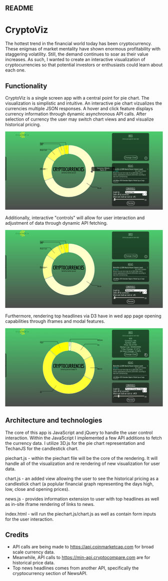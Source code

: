 ## README

# CryptoViz

The hottest trend in the financial world today has been cryptocurrency. These enigmas of market mentality have shown enormous profitability with staggering volatility. Still, the demand continues to soar as their value increases. As such, I wanted to create an interactive visualization of cryptocurrencies so that potential investors or enthusiasts could learn about each one.

## Functionality

CryptoViz is a single screen app with a central point for pie chart. The visualization is simplistic and intuitive. An interactive pie chart vizualizes the currencies multiple JSON responses. A hover and click feature displays currency information through dynamic asynchronous API calls. After selection of currency the user may switch chart views and and visualize historical pricing. 

![Chart change](/readme/chart_change.gif)

Additionally, interactive "controls" will allow for user interaction and adjustment of data through dynamic API fetching.

![Controls](/readme/rerender.gif)

Furthermore, rendering top headlines via D3 have in wed app page opening capabilities through iframes and modal features.

![News](/readme/news.gif)


## Architecture and technologies
The core of this app is JavaScript and jQuery to handle the user control interaction.
Within the JavaScript I implemented a few API additions to fetch the currency data.
I utilize 3D.js for the pie chart representation and TechanJS for the candlestick chart.

piechart.js - within the piechart file will be the core of the rendering. It will handle all of the visualization and re rendering of new visualization for user data.

chart.js - an added view allowing the user to see the historical pricing as a candlestick chart (a poplular financial graph representing the days high, low, close and opening prices).

news.js - provides information extension to user with top headlines as well as in-site iframe rendering of links to news.

index.html - will run the piechart.js/chart.js as well as contain form inputs for the user interaction.

## Credits
*  API calls are being made to https://api.coinmarketcap.com for broad scale currency data.
*  Meanwhile, API calls to https://min-api.cryptocompare.com are for historical price data.
*  Top news headlines comes from another API, specifically the cryptocurrency section of NewsAPI.

